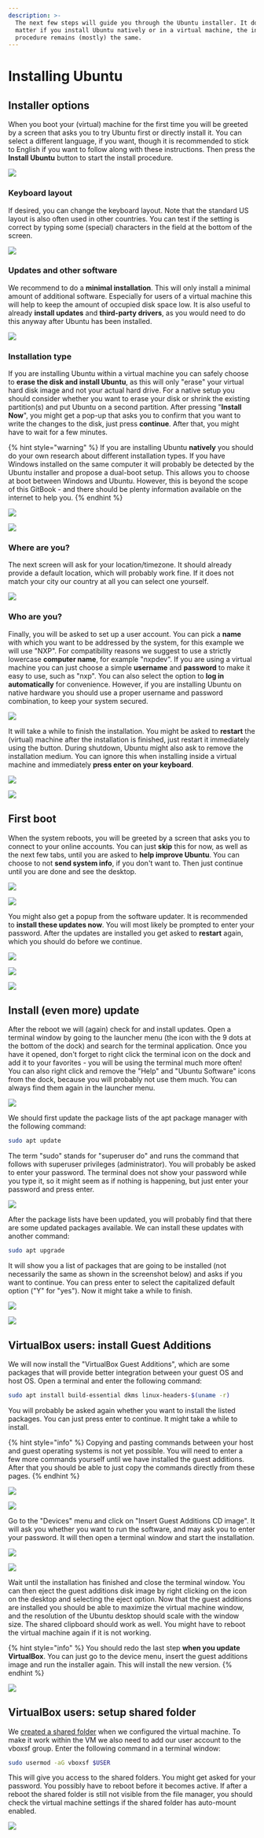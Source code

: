 ```yaml
---
description: >-
  The next few steps will guide you through the Ubuntu installer. It does not
  matter if you install Ubuntu natively or in a virtual machine, the install
  procedure remains (mostly) the same.
---
```


# Installing Ubuntu

## Installer options

When you boot your (virtual) machine for the first time you will be greeted by a screen that asks you to try Ubuntu first or directly install it. You can select a different language, if you want, though it is recommended to stick to English if you want to follow along with these instructions. Then press the **Install Ubuntu** button to start the install procedure.

![](../../.gitbook/assets/hg\_vm16.png)

### Keyboard layout

If desired, you can change the keyboard layout. Note that the standard US layout is also often used in other countries. You can test if the setting is correct by typing some (special) characters in the field at the bottom of the screen.

![](../../.gitbook/assets/hg\_vm17.png)

### Updates and other software

We recommend to do a **minimal installation**. This will only install a minimal amount of additional software. Especially for users of a virtual machine this will help to keep the amount of occupied disk space low. It is also useful to already **install updates** and **third-party drivers**, as you would need to do this anyway after Ubuntu has been installed.

![](../../.gitbook/assets/hg\_vm18.png)

### Installation type

If you are installing Ubuntu within a virtual machine you can safely choose to **erase the disk and install Ubuntu**, as this will only "erase" your virtual hard disk image and not your actual hard drive. For a native setup you should consider whether you want to erase your disk or shrink the existing partition(s) and put Ubuntu on a second partition. After pressing "**Install Now**", you might get a pop-up that asks you to confirm that you want to write the changes to the disk, just press **continue**. After that, you might have to wait for a few minutes.

{% hint style="warning" %}
If you are installing Ubuntu **natively** you should do your own research about different installation types. If you have Windows installed on the same computer it will probably be detected by the Ubuntu installer and propose a dual-boot setup. This allows you to choose at boot between Windows and Ubuntu. However, this is beyond the scope of this GitBook - and there should be plenty information available on the internet to help you.
{% endhint %}

![](../../.gitbook/assets/hg\_vm19.png)

![](../../.gitbook/assets/hg\_vm20.png)

### Where are you?

The next screen will ask for your location/timezone. It should already provide a default location, which will probably work fine. If it does not match your city our country at all you can select one yourself.

![](../../.gitbook/assets/hg\_vm21.png)

### Who are you?

Finally, you will be asked to set up a user account. You can pick a **name** with which you want to be addressed by the system, for this example we will use "NXP". For compatibility reasons we suggest to use a strictly lowercase **computer name**, for example "nxpdev". If you are using a virtual machine you can just choose a simple **username** and **password** to make it easy to use, such as "nxp". You can also select the option to **log in automatically** for convenience. However, if you are installing Ubuntu on native hardware you should use a proper username and password combination, to keep your system secured.

![](../../.gitbook/assets/hg\_vm22.png)

It will take a while to finish the installation. You might be asked to **restart** the (virtual) machine after the installation is finished, just restart it immediately using the button. During shutdown, Ubuntu might also ask to remove the installation medium. You can ignore this when installing inside a virtual machine and immediately **press enter on your keyboard**.

![](../../.gitbook/assets/hg\_vm23.png)

![](../../.gitbook/assets/hg\_vm24.png)

## First boot

When the system reboots, you will be greeted by a screen that asks you to connect to your online accounts. You can just **skip** this for now, as well as the next few tabs, until you are asked to **help improve Ubuntu**. You can choose to not **send system info**, if you don't want to. Then just continue until you are done and see the desktop.

![](../../.gitbook/assets/hg\_vm25.png)

![](../../.gitbook/assets/hg\_vm26.png)

You might also get a popup from the software updater. It is recommended to **install these updates now**. You will most likely be prompted to enter your password. After the updates are installed you get asked to **restart** again, which you should do before we continue.

![](<../../.gitbook/assets/hg\_vm27 (1).png>)

![](../../.gitbook/assets/hg\_vm28.png)

![](../../.gitbook/assets/hg\_vm29.png)

## Install (even more) update

After the reboot we will (again) check for and install updates. Open a terminal window by going to the launcher menu (the icon with the 9 dots at the bottom of the dock) and search for the terminal application. Once you have it opened, don't forget to right click the terminal icon on the dock and add it to your favorites - you will be using the terminal much more often! You can also right click and remove the "Help" and "Ubuntu Software" icons from the dock, because you will probably not use them much. You can always find them again in the launcher menu.

![](../../.gitbook/assets/hg\_vm30.png)

We should first update the package lists of the apt package manager with the following command:

```bash
sudo apt update
```

The term "sudo" stands for "superuser do" and runs the command that follows with superuser privileges (administrator). You will probably be asked to enter your password. The terminal does not show your password while you type it, so it might seem as if nothing is happening, but just enter your password and press enter.

![](../../.gitbook/assets/hg\_vm31.png)

After the package lists have been updated, you will probably find that there are some updated packages available. We can install these updates with another command:

```bash
sudo apt upgrade
```

It will show you a list of packages that are going to be installed (not necessarily the same as shown in the screenshot below) and asks if you want to continue. You can press enter to select the capitalized default option ("Y" for "yes"). Now it might take a while to finish.

![](../../.gitbook/assets/hg\_vm32.png)

![](../../.gitbook/assets/hg\_vm33.png)

## VirtualBox users: install Guest Additions

We will now install the "VirtualBox Guest Additions", which are some packages that will provide better integration between your guest OS and host OS. Open a terminal and enter the following command:

```bash
sudo apt install build-essential dkms linux-headers-$(uname -r)
```

You will probably be asked again whether you want to install the listed packages. You can just press enter to continue. It might take a while to install.

{% hint style="info" %}
Copying and pasting commands between your host and guest operating systems is not yet possible. You will need to enter a few more commands yourself until we have installed the guest additions. After that you should be able to just copy the commands directly from these pages.
{% endhint %}

![](../../.gitbook/assets/hg\_vm34.png)

![](../../.gitbook/assets/hg\_vm35.png)

Go to the "Devices" menu and click on "Insert Guest Additions CD image". It will ask you whether you want to run the software, and may ask you to enter your password. It will then open a terminal window and start the installation.

![](../../.gitbook/assets/hg\_vm36.png)

![](../../.gitbook/assets/hg\_vm37.png)

Wait until the installation has finished and close the terminal window. You can then eject the guest additions disk image by right clicking on the icon on the desktop and selecting the eject option. Now that the guest additions are installed you should be able to maximize the virtual machine window, and the resolution of the Ubuntu desktop should scale with the window size. The shared clipboard should work as well. You might have to reboot the virtual machine again if it is not working.

{% hint style="info" %}
You should redo the last step **when you update VirtualBox**. You can just go to the device menu, insert the guest additions image and run the installer again. This will install the new version.
{% endhint %}

![](../../.gitbook/assets/hg\_vm38.png)

## VirtualBox users: setup shared folder

We [created a shared folder](virtual-machine.md#virtual-machine-settings) when we configured the virtual machine. To make it work within the VM we also need to add our user account to the vboxsf group. Enter the following command in a terminal window:

```bash
sudo usermod -aG vboxsf $USER
```

This will give you access to the shared folders. You might get asked for your password. You possibly have to reboot before it becomes active. If after a reboot the shared folder is still not visible from the file manager, you should check the virtual machine settings if the shared folder has auto-mount enabled.

![](../../.gitbook/assets/hg\_vm39.png)
